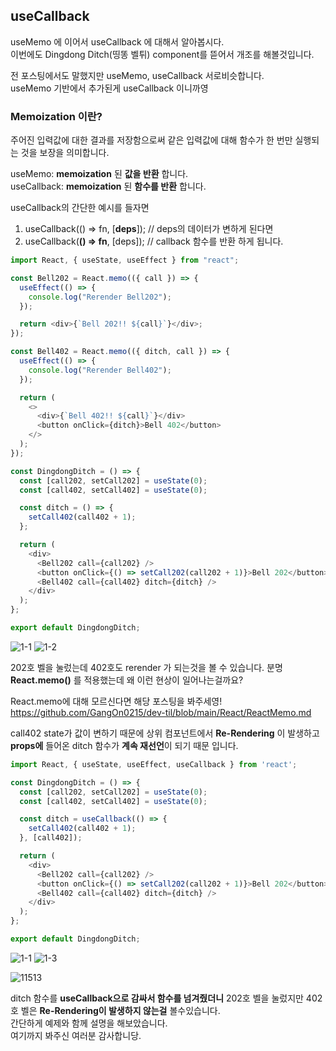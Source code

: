 ## useCallback

useMemo 에 이어서 useCallback 에 대해서 알아봅시다. <br>
이번에도 Dingdong Ditch(띵똥 벨튀) component를 뜯어서 개조를 해볼것입니다. <br>

전 포스팅에서도 말했지만 useMemo, useCallback 서로비슷합니다. <br>
useMemo 기반에서 추가된게 useCallback 이니까영 <br>

### Memoization 이란?

주어진 입력값에 대한 결과를 저장함으로써 같은 입력값에 대해 함수가 한 번만 실행되는 것을 보장을 의미합니다.

useMemo: **memoization** 된 **값을 반환** 합니다. <br>
useCallback: **memoization** 된 **함수를 반환** 합니다. <br>

useCallback의 간단한 예시를 들자면
1.  useCallback(() => fn, [**deps**]); // deps의 데이터가 변하게 된다면
2.  useCallback(**() => fn**, [deps]); // callback 함수를 반환 하게 됩니다.

```js
import React, { useState, useEffect } from "react";

const Bell202 = React.memo(({ call }) => {
  useEffect(() => {
    console.log("Rerender Bell202");
  });

  return <div>{`Bell 202!! ${call}`}</div>;
});

const Bell402 = React.memo(({ ditch, call }) => {
  useEffect(() => {
    console.log("Rerender Bell402");
  });

  return (
    <>
      <div>{`Bell 402!! ${call}`}</div>
      <button onClick={ditch}>Bell 402</button>
    </>
  );
});

const DingdongDitch = () => {
  const [call202, setCall202] = useState(0);
  const [call402, setCall402] = useState(0);

  const ditch = () => {
    setCall402(call402 + 1);
  };

  return (
    <div>
      <Bell202 call={call202} />
      <button onClick={() => setCall202(call202 + 1)}>Bell 202</button>
      <Bell402 call={call402} ditch={ditch} />
    </div>
  );
};

export default DingdongDitch;
```

![1-1](https://user-images.githubusercontent.com/96044518/161691628-b87aa5ac-a00e-4cfa-a838-162c779ca771.gif)
![1-2](https://user-images.githubusercontent.com/96044518/161691629-e7943d67-ed71-4a2a-8c12-cec9f487cc34.gif)

202호 벨을 눌렀는데 402호도 rerender 가 되는것을 볼 수 있습니다.
분명 **React.memo()** 를 적용했는데 왜 이런 현상이 일어나는걸까요? <br>

React.memo에 대해 모르신다면 해당 포스팅을 봐주세영! <br>
https://github.com/GangOn0215/dev-til/blob/main/React/ReactMemo.md <br>

call402 state가 값이 변하기 때문에 상위 컴포넌트에서 **Re-Rendering** 이 발생하고 **props에** 들어온 ditch 함수가 **계속 재선언**이 되기 때문 입니다.

```js
import React, { useState, useEffect, useCallback } from 'react';

const DingdongDitch = () => {
  const [call202, setCall202] = useState(0);
  const [call402, setCall402] = useState(0);

  const ditch = useCallback(() => {
    setCall402(call402 + 1);
  }, [call402]);

  return (
    <div>
      <Bell202 call={call202} />
      <button onClick={() => setCall202(call202 + 1)}>Bell 202</button>
      <Bell402 call={call402} ditch={ditch} />
    </div>
  );
};

export default DingdongDitch;
```
![1-1](https://user-images.githubusercontent.com/96044518/161691628-b87aa5ac-a00e-4cfa-a838-162c779ca771.gif)
![1-3](https://user-images.githubusercontent.com/96044518/161691631-fa00ac85-3a36-44c6-8e29-91dcbaea0e41.gif)

![11513](https://user-images.githubusercontent.com/96044518/161692157-860d5772-33a2-4b4e-b3f1-c63204294884.jpg)

ditch 함수를 **useCallback으로 감싸서 함수를 넘겨줬더니** 202호 벨을 눌렀지만 402호 벨은 **Re-Rendering이 발생하지 않는걸** 볼수있습니다. <br>
간단하게 예제와 함께 설명을 해보았습니다. <br>
여기까지 봐주신 여러분 감사합니당.
